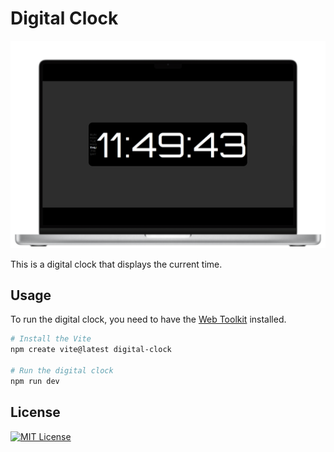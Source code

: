 # Digital Clock

![mockup](mockup.png)

This is a digital clock that displays the current time.

## Usage

To run the digital clock, you need to have the [Web Toolkit](https://raw.githubusercontent.com/PatellAbhishekk/digital-clock/refs/heads/main/package.json) installed.

```bash
# Install the Vite
npm create vite@latest digital-clock

# Run the digital clock
npm run dev
```

## License

[![MIT License](https://img.shields.io/badge/License-MIT-green.svg)](https://raw.githubusercontent.com/PatellAbhishekk/digital-clock/refs/heads/main/LICENSE)
